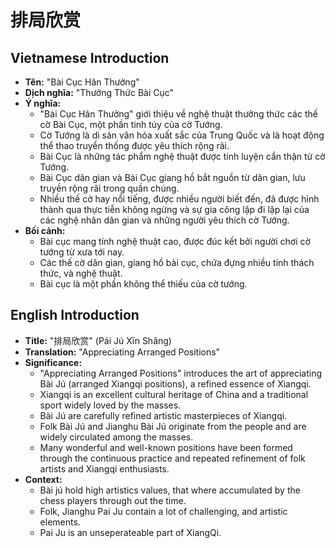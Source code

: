 # 排局欣赏

## Vietnamese Introduction

* **Tên:** "Bài Cục Hân Thưởng"
* **Dịch nghĩa:** "Thưởng Thức Bài Cục"
* **Ý nghĩa:**
    * "Bài Cục Hân Thưởng" giới thiệu về nghệ thuật thưởng thức các thế cờ Bài Cục, một phần tinh túy của cờ Tướng.
    * Cờ Tướng là di sản văn hóa xuất sắc của Trung Quốc và là hoạt động thể thao truyền thống được yêu thích rộng rãi.
    * Bài Cục là những tác phẩm nghệ thuật được tinh luyện cẩn thận từ cờ Tướng.
    * Bài Cục dân gian và Bài Cục giang hồ bắt nguồn từ dân gian, lưu truyền rộng rãi trong quần chúng.
    * Nhiều thế cờ hay nổi tiếng, được nhiều người biết đến, đã được hình thành qua thực tiễn không ngừng và sự gia công lặp đi lặp lại của các nghệ nhân dân gian và những người yêu thích cờ Tướng.
* **Bối cảnh:**
    * Bài cục mang tính nghệ thuật cao, được đúc kết bởi người chơi cờ tướng từ xưa tới nay.
    * Các thế cờ dân gian, giang hồ bài cục, chứa đựng nhiều tính thách thức, và nghệ thuật.
    * Bài cục là một phần không thể thiếu của cờ tướng.

## English Introduction

* **Title:** "排局欣赏" (Pái Jú Xīn Shǎng)
* **Translation:** "Appreciating Arranged Positions"
* **Significance:**
    * "Appreciating Arranged Positions" introduces the art of appreciating Bài Jú (arranged Xiangqi positions), a refined essence of Xiangqi.
    * Xiangqi is an excellent cultural heritage of China and a traditional sport widely loved by the masses.
    * Bài Jú are carefully refined artistic masterpieces of Xiangqi.
    * Folk Bài Jú and Jianghu Bài Jú originate from the people and are widely circulated among the masses.
    * Many wonderful and well-known positions have been formed through the continuous practice and repeated refinement of folk artists and Xiangqi enthusiasts.
* **Context:**
    * Bài jú hold high artistics values, that where accumulated by the chess players through out the time.
    * Folk, Jianghu Pai Ju contain a lot of challenging, and artistic elements.
    * Pai Ju is an unseperateable part of XiangQi.